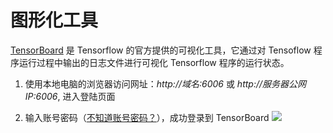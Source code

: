 # 图形化工具

[TensorBoard](https://www.tensorflow.org/tensorboard/) 是 Tensorflow 的官方提供的可视化工具，它通过对 Tensoflow 程序运行过程中输出的日志文件进行可视化 Tensorflow 程序的运行状态。

1. 使用本地电脑的浏览器访问网址：*http://域名:6006* 或 *http://服务器公网IP:6006*, 进入登陆页面

2. 输入账号密码（[不知道账号密码？](/zh/stack-accounts.md#rocketmq)），成功登录到 TensorBoard
   ![](https://libs.websoft9.com/Websoft9/DocsPicture/zh/tensorflow/tensorflow-board-websoft9.png)
